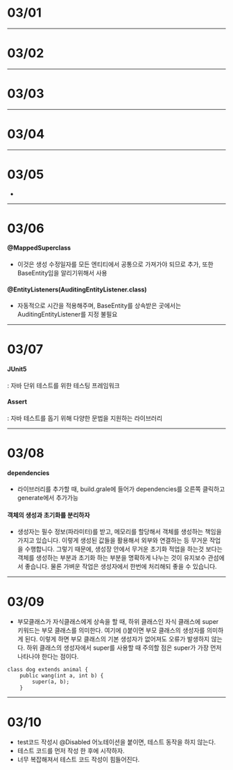 # 03/01

---

# 03/02

---

# 03/03

---

# 03/04

---

# 03/05
- 

---

# 03/06
#### @MappedSuperclass 
- 이것은 생성 수정일자를 모든 엔티티에서 공통으로 가져가야 되므로 추가, 또한 BaseEntity임을 알리기위해서 사용
#### @EntityListeners(AuditingEntityListener.class)
- 자동적으로 시간을 적용해주며, BaseEntity를 상속받은 곳에서는 AuditingEntityListener를 지정 불필요

---

# 03/07
#### JUnit5
: 자바 단위 테스트를 위한 테스팅 프레임워크

#### Assert
: 자바 테스트를 돕기 위해 다양한 문법을 지원하는 라이브러리

---

# 03/08
#### dependencies
- 라이브러리를 추가할 때, build.grale에 들어가 dependencies를 오른쪽 클릭하고 generate에서 추가가능

#### 객체의 생성과 초기화를 분리하자
- 생성자는 필수 정보(파라미터)를 받고, 메모리를 할당해서 객체를 생성하는 책임을 가지고 있습니다. 이렇게 생성된 값들을 활용해서 외부와 연결하는 등 무거운 작업을 수행합니다. 그렇기 때문에, 생성장 안에서 무거운 초기화 적업을 하는것 보다는 객체를 생성하는 부분과 초기화 하는 부분을 명확하게 나누는 것이 유지보수 관섬에서 좋습니다. 물론 가벼운 작업은 생성자에서 한번에 처리해되 좋을 수 있습니다.

---

# 03/09
- 부모클래스가 자식클래스에게 상속을 할 때, 하위 클래스인 자식 클래스에 super 키워드는 부모 클래스를 의미한다. 여기에 ()붙이면 부모 클래스의 생성자를 의미하게 된다. 이렇게 하면 부모 클래스의 기본 생성자가 없어져도 오류가 발생하지 않는다. 하위 클래스의 생성자에서 super를 사용할 때 주의할 점은 super가 가장 먼저 나타나야 한다는 점이다. 
```
class dog extends animal {
    public wang(int a, int b) {
        super(a, b);
    }
```

---

# 03/10
- test코드 작성시 @Disabled 어노테이션을 붙이면, 테스트 동작을 하지 않는다.
- 테스트 코드를 먼저 작성 한 후에 시작하자. 
- 너무 복잡해져서 테스트 코드 작성이 힘들어진다.



